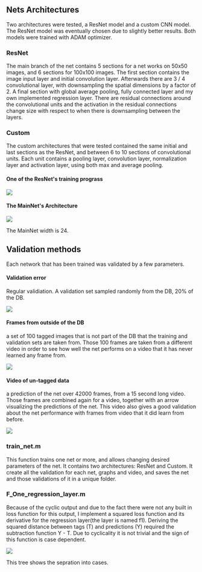 ## Nets Architectures

Two architectures were tested, a ResNet model and a custom CNN model. The ResNet model was eventually chosen due to slightly better results. Both models were trained with ADAM optimizer.

### ResNet
The main branch of the net contains 5 sections for a net works on 50x50 images, and 6 sections for 100x100 images. The first section contains the image input layer and initial convolution layer. Afterwards there are 3 / 4 convolutional layer, with downsampling the spatial dimensions by a factor of 2. A final section with global average pooling, fully connected layer and my own implemented regression layer. There are residual connections around the convolutional units and the activation in the residual connections change size with respect to when there is downsampling between the layers.  

### Custom
The custom architectures that were tested contained the same initial and last sections as the ResNet, and between 6 to 10 sections of convolutional units. Each unit contains a pooling layer, convolution layer, normalization layer and activation layer, using both max and average pooling.


#### One of the ResNet's training prograss

<img src="https://github.com/tamirscherf/My_Code/blob/master/visualization/Train_progress_ResNet.png">

#### The MainNet's Architecture

<img src="https://github.com/tamirscherf/My_Code/blob/master/visualization/MainNet_Architecture.png">

The MainNet width is 24.

## Validation methods

Each network that has been trained was validated by a few parameters.

#### Validation error
Regular validiation. A validation set sampled randomly from the DB, 20% of the DB.

<img src="https://github.com/tamirscherf/My_Code/blob/master/visualization/Body_Angle_Linear_Loss_Validation_Graph.png">

#### Frames from outside of the DB
a set of 100 tagged images that is not part of the DB that the training and validation sets are taken from.
Those 100 frames are taken from a different video in order to see how well the net performs on a video that it has never learned any
frame from. 

<img src="https://github.com/tamirscherf/My_Code/blob/master/visualization/Final_test_validation_graph.png">

#### Video of un-tagged data
a prediction of the net over 42000 frames, from a 15 second long video. Those frames are combined again for a video,
together with an arrow visualizing the predictions of the net. This video also gives a
good validation about the net performance with frames from video that it did learn from before.  

[![](http://img.youtube.com/vi/kqMZotVtYfY/0.jpg)](http://www.youtube.com/watch?v=kqMZotVtYfY)

### train_net.m
This function trains one net or more, and allows changing desired parameters of the net.
It contains two architectures: ResNet and Custom. It create all the validation for each net, graphs and video, and saves the net and
those validations of it in a unique folder. 

### F_One_regression_layer.m
Because of the cyclic output and due to the fact there were not any built in loss function for this output, I implement a squared loss
function and its derivative for the regression layer(the layer is named f1). Deriving the squared distance between tags (T) and predictions (Y) required the
subtraction function Y - T. Due to cyclicality it is not trivial and the sign of this function is case dependent.

<img src="https://github.com/tamirscherf/My_Code/blob/master/visualization/Cyclic_loss_derivative_cases.png">

This tree shows the sepration into cases.
